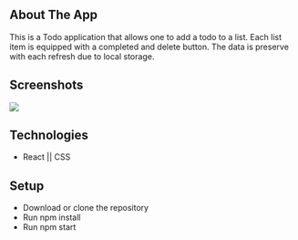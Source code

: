 ## About The App

This is a Todo application that allows one to add a todo to a list. Each list item is equipped with a completed and delete button. The data is preserve with each refresh due to local storage.

## Screenshots
![](assets/Screen%20Shot%202022-09-07%20at%203.04.28%20PM.png)

## Technologies

- React || CSS

## Setup

- Download or clone the repository
- Run npm install
- Run npm start
